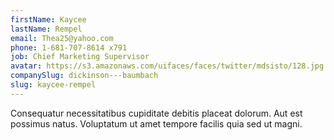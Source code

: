 ```yaml
---
firstName: Kaycee
lastName: Rempel
email: Thea25@yahoo.com
phone: 1-681-707-8614 x791
job: Chief Marketing Supervisor
avatar: https://s3.amazonaws.com/uifaces/faces/twitter/mdsisto/128.jpg
companySlug: dickinson---baumbach
slug: kaycee-rempel
---
```

Consequatur necessitatibus cupiditate debitis placeat dolorum. Aut est possimus natus. Voluptatum ut amet tempore facilis quia sed ut magni.

